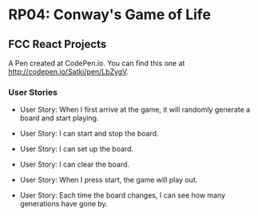 # RP04: Conway's Game of Life

## FCC React Projects

A Pen created at CodePen.io. You can find this one at http://codepen.io/Satki/pen/LbZygV.

### User Stories

- User Story: When I first arrive at the game, it will randomly generate a board and start playing.

- User Story: I can start and stop the board.

- User Story: I can set up the board.

- User Story: I can clear the board.

- User Story: When I press start, the game will play out.

- User Story: Each time the board changes, I can see how many generations have gone by.
 
